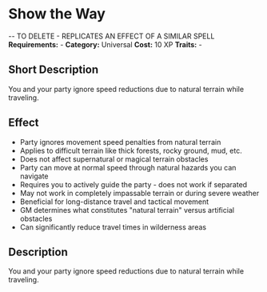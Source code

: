 # Show the Way
-- TO DELETE - REPLICATES AN EFFECT OF A SIMILAR SPELL
**Requirements:** -
**Category:** Universal
**Cost:** 10 XP
**Traits:** -


## Short Description
You and your party ignore speed reductions due to natural terrain while traveling.

## Effect
- Party ignores movement speed penalties from natural terrain
- Applies to difficult terrain like thick forests, rocky ground, mud, etc.
- Does not affect supernatural or magical terrain obstacles
- Party can move at normal speed through natural hazards you can navigate
- Requires you to actively guide the party - does not work if separated
- May not work in completely impassable terrain or during severe weather
- Beneficial for long-distance travel and tactical movement
- GM determines what constitutes "natural terrain" versus artificial obstacles
- Can significantly reduce travel times in wilderness areas

## Description
You and your party ignore speed reductions due to natural terrain while traveling.

